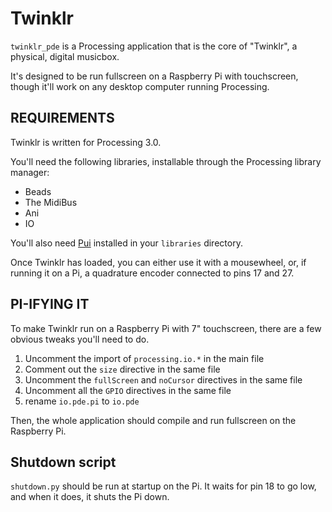 # Twinklr

`twinklr_pde` is a Processing application that is the core of "Twinklr", a physical, digital musicbox.

It's designed to be run fullscreen on a Raspberry Pi with touchscreen, though it'll work on any desktop computer running Processing.

## REQUIREMENTS

Twinklr is written for Processing 3.0.

You'll need the following libraries, installable through the Processing library manager:

* Beads
* The MidiBus
* Ani
* IO

You'll also need [Pui][pui] installed in your `libraries` directory.

Once Twinklr has loaded, you can either use it with a mousewheel, or, if running it on a Pi, a quadrature encoder connected to pins 17 and 27.

[pui]: https://github.com/martinleopold/pUI

## PI-IFYING IT

To make Twinklr run on a Raspberry Pi with 7" touchscreen, there are a few obvious tweaks you'll need to do.

1. Uncomment the import of `processing.io.*` in the main file
2. Comment out the `size` directive in the same file
3. Uncomment the `fullScreen` and `noCursor` directives in the same file
4. Uncomment all the `GPIO` directives in the same file
5. rename `io.pde.pi` to `io.pde`

Then, the whole application should compile and run fullscreen on the Raspberry Pi.

## Shutdown script

`shutdown.py` should be run at startup on the Pi. It waits for pin 18 to go low, and when
it does, it shuts the Pi down.
